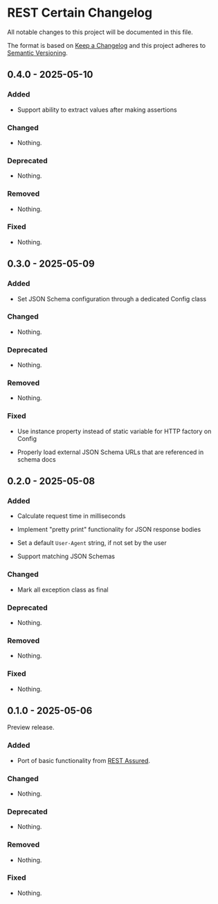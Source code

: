 # REST Certain Changelog

All notable changes to this project will be documented in this file.

The format is based on [Keep a Changelog](https://keepachangelog.com/en/1.1.0/)
and this project adheres to [Semantic Versioning](https://semver.org/spec/v2.0.0.html).

## 0.4.0 - 2025-05-10

### Added

- Support ability to extract values after making assertions

### Changed

- Nothing.

### Deprecated

- Nothing.

### Removed

- Nothing.

### Fixed

- Nothing.

## 0.3.0 - 2025-05-09

### Added

- Set JSON Schema configuration through a dedicated Config class

### Changed

- Nothing.

### Deprecated

- Nothing.

### Removed

- Nothing.

### Fixed

- Use instance property instead of static variable for HTTP factory on Config

- Properly load external JSON Schema URLs that are referenced in schema docs

## 0.2.0 - 2025-05-08

### Added

- Calculate request time in milliseconds

- Implement "pretty print" functionality for JSON response bodies

- Set a default `User-Agent` string, if not set by the user

- Support matching JSON Schemas

### Changed

- Mark all exception class as final

### Deprecated

- Nothing.

### Removed

- Nothing.

### Fixed

- Nothing.

## 0.1.0 - 2025-05-06

Preview release.

### Added

- Port of basic functionality from [REST Assured](https://github.com/rest-assured/rest-assured).

### Changed

- Nothing.

### Deprecated

- Nothing.

### Removed

- Nothing.

### Fixed

- Nothing.
